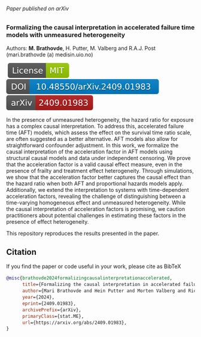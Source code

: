 ###### Paper published on arXiv
### Formalizing the causal interpretation in accelerated failure time models with unmeasured heterogeneity
Authors: **M. Brathovde**, H. Putter, M. Valberg and R.A.J. Post (mari.brathovde (a) medisin.uio.no)

&nbsp;[![License](images/badge-mit.svg)](https://opensource.org/license/mit) [![DOI](images/badge-doi.svg)](https://doi.org/10.48550/arXiv.2409.01983) [![arXiv](images/badge-arxiv.svg)](https://arxiv.org/abs/2409.01983)

In the presence of unmeasured heterogeneity, the hazard ratio for exposure has a complex causal interpretation. To address this, accelerated failure time (AFT) models, which assess the effect on the survival time ratio scale, are often suggested as a better alternative. AFT models also allow for straightforward confounder adjustment. In this work, we formalize the causal interpretation of the acceleration factor in AFT models using structural causal models and data under independent censoring. We prove that the acceleration factor is a valid causal effect measure, even in the presence of frailty and treatment effect heterogeneity. Through simulations, we show that the acceleration factor better captures the causal effect than the hazard ratio when both AFT and proportional hazards models apply. Additionally, we extend the interpretation to systems with time-dependent acceleration factors, revealing the challenge of distinguishing between a time-varying homogeneous effect and unmeasured heterogeneity. While the causal interpretation of acceleration factors is promising, we caution practitioners about potential challenges in estimating these factors in the presence of effect heterogeneity.

This repository reproduces the results presented in the paper.

## Citation
If you find the paper or code useful in your work, please cite as BibTeX
```bibtex
@misc{brathovde2024formalizingcausalinterpretationaccelerated,
      title={Formalizing the causal interpretation in accelerated failure time models with unmeasured heterogeneity}, 
      author={Mari Brathovde and Hein Putter and Morten Valberg and Richard A. J. Post},
      year={2024},
      eprint={2409.01983},
      archivePrefix={arXiv},
      primaryClass={stat.ME},
      url={https://arxiv.org/abs/2409.01983}, 
}
```
